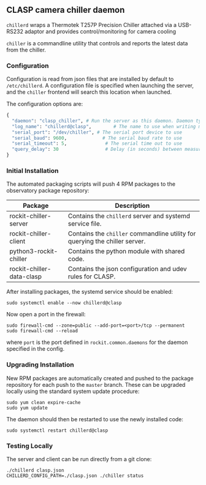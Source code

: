 ## CLASP camera chiller daemon

`chillerd` wraps a Thermotek T257P Precision Chiller attached via a USB-RS232 adaptor and
provides control/monitoring for camera cooling

`chiller` is a commandline utility that controls and reports the latest data from the chiller.


### Configuration

Configuration is read from json files that are installed by default to `/etc/chillerd`.
A configuration file is specified when launching the server, and the `chiller` frontend will search this location when launched.

The configuration options are:
```python
{
  "daemon": "clasp_chiller", # Run the server as this daemon. Daemon types are registered in `rockit.common.daemons`.
  "log_name": "chillerd@clasp",        # The name to use when writing messages to the observatory log.
  "serial_port": "/dev/chiller", # The serial port device to use
  "serial_baud": 9600,             # The serial baud rate to use
  "serial_timeout": 5,              # The serial time out to use
  "query_delay": 30                 # Delay (in seconds) between measurement updates
}
```

### Initial Installation

The automated packaging scripts will push 4 RPM packages to the observatory package repository:

| Package                   | Description                                                                 |
|---------------------------|-----------------------------------------------------------------------------|
| rockit-chiller-server     | Contains the `chillerd` server and systemd service file.                    |
| rockit-chiller-client     | Contains the `chiller` commandline utility for querying the chiller server. |
| python3-rockit-chiller    | Contains the python module with shared code.                                |
| rockit-chiller-data-clasp | Contains the json configuration and udev rules for CLASP.                   |

After installing packages, the systemd service should be enabled:

```
sudo systemctl enable --now chillerd@clasp
```

Now open a port in the firewall:
```
sudo firewall-cmd --zone=public --add-port=<port>/tcp --permanent
sudo firewall-cmd --reload
```
where `port` is the port defined in `rockit.common.daemons` for the daemon specified in the config.

### Upgrading Installation

New RPM packages are automatically created and pushed to the package repository for each push to the `master` branch.
These can be upgraded locally using the standard system update procedure:
```
sudo yum clean expire-cache
sudo yum update
```

The daemon should then be restarted to use the newly installed code:
```
sudo systemctl restart chillerd@clasp
```

### Testing Locally

The server and client can be run directly from a git clone:
```
./chillerd clasp.json
CHILLERD_CONFIG_PATH=./clasp.json ./chiller status
```

